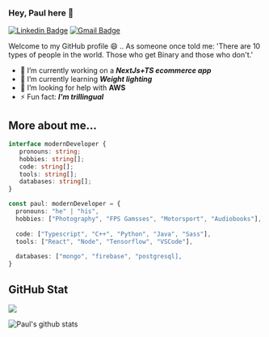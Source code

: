 ### Hey, Paul here 👋

[![Linkedin Badge](https://img.shields.io/badge/LinkedIn-0077B5?style=for-the-badge&logo=linkedin&logoColor=white)](https://www.linkedin.com/in/paul-doho-702b82200/) [![Gmail Badge](https://img.shields.io/badge/Paul-D14836?style=for-the-badge&logo=gmail&logoColor=white)](mailto:paul.doho.741@my.csun.edu) 


Welcome to my GitHub profile 😄 .. As someone once told me: 'There are 10 types of people in the world. Those who get Binary and those who don't.'

- 🔭 I’m currently working on a ***NextJs+TS ecommerce app***
- 🌱 I’m currently learning ***Weight lighting***
- 🤔 I’m looking for help with **AWS**
- ⚡ Fun fact: ***I'm trillingual***


## More about me...

```typescript
interface modernDeveloper {
   pronouns: string;
   hobbies: string[];
   code: string[];
   tools: string[];
   databases: string[];
}

const paul: modernDeveloper = {
  pronouns: "he" | "his",
  hobbies: ["Photography", "FPS Gamsses", "Motorsport", "Audiobooks"],
  
  code: ["Typescript", "C++", "Python", "Java", "Sass"],
  tools: ["React", "Node", "Tensorflow", "VSCode"],
  
  databases: ["mongo", "firebase", "postgresql],
}
```

## GitHub Stat

<img src = "https://github-readme-stats.vercel.app/api/top-langs/?username=pdd27673&layout=compact">

![Paul's github stats](https://github-readme-stats.vercel.app/api?username=pdd27673&show_icons=true&hide=stars,issues,contribs&theme=radical)


